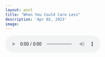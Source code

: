 ```yaml
---
layout: post
title: "When You Could Care Less"
description: 'Apr 02, 2023'
image:
---
```


<audio controls preload="metadata">
  <source src="https://docs.google.com/uc?export=open&id=1g2tx8ats_cZfetLIfLucGMYKGuY3ix_R" type="audio/mp3">
Your browser does not support the audio element.
</audio>
